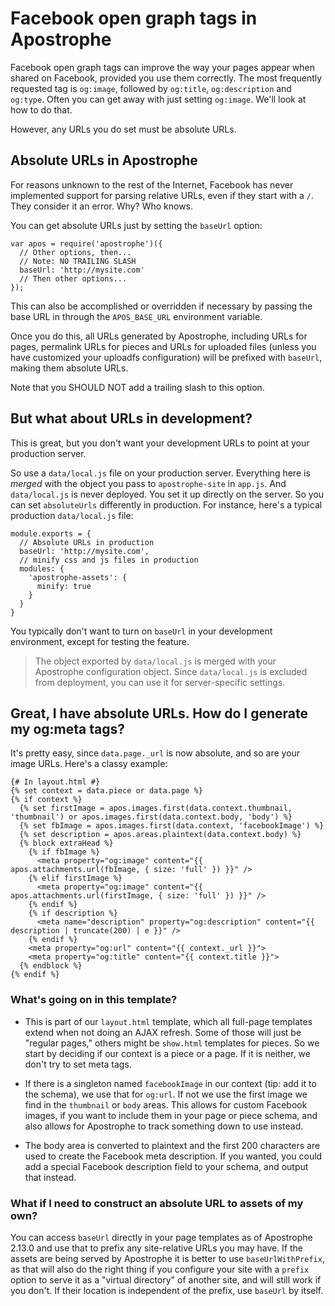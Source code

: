 # Facebook open graph tags in Apostrophe

Facebook open graph tags can improve the way your pages appear when shared on Facebook, provided you use them correctly. The most frequently requested tag is `og:image`, followed by `og:title`, `og:description` and `og:type`. Often you can get away with just setting `og:image`. We'll look at how to do that.

However, any URLs you do set must be absolute URLs.

## Absolute URLs in Apostrophe

For reasons unknown to the rest of the Internet, Facebook has never implemented support for parsing relative URLs, even if they start with a `/`. They consider it an error. Why? Who knows.

You can get absolute URLs just by setting the `baseUrl` option:

```
var apos = require('apostrophe')({
  // Other options, then...
  // Note: NO TRAILING SLASH
  baseUrl: 'http://mysite.com'
  // Then other options...
});
```
This can also be accomplished or overridden if necessary by passing the base URL in through the `APOS_BASE_URL` environment variable.

Once you do this, all URLs generated by Apostrophe, including URLs for pages, permalink URLs for pieces and URLs for uploaded files (unless you have customized your uploadfs configuration) will be prefixed with `baseUrl`, making them absolute URLs.

Note that you SHOULD NOT add a trailing slash to this option.

## But what about URLs in development?

This is great, but you don't want your development URLs to point at your production server.

So use a `data/local.js` file on your production server. Everything here is *merged* with the object you pass to `apostrophe-site` in `app.js`. And `data/local.js` is never deployed. You set it up directly on the server. So you can set `absoluteUrls` differently in production. For instance, here's a typical production `data/local.js` file:

```
module.exports = {
  // Absolute URLs in production
  baseUrl: 'http://mysite.com',
  // minify css and js files in production
  modules: {
    'apostrophe-assets': {
      minify: true
    }
  }
}
```

You typically don't want to turn on `baseUrl` in your development environment, except for testing the feature.

> The object exported by `data/local.js` is merged with your Apostrophe configuration object. Since `data/local.js` is excluded from deployment, you can use it for server-specific settings.

## Great, I have absolute URLs. How do I generate my og:meta tags?

It's pretty easy, since `data.page._url` is now absolute, and so are your image URLs. Here's a classy example:

```
{# In layout.html #}
{% set context = data.piece or data.page %}
{% if context %}
  {% set firstImage = apos.images.first(data.context.thumbnail, 'thumbnail') or apos.images.first(data.context.body, 'body') %}
  {% set fbImage = apos.images.first(data.context, 'facebookImage') %}
  {% set description = apos.areas.plaintext(data.context.body) %}
  {% block extraHead %}
    {% if fbImage %}
      <meta property="og:image" content="{{ apos.attachments.url(fbImage, { size: 'full' }) }}" />
    {% elif firstImage %}
      <meta property="og:image" content="{{ apos.attachments.url(firstImage, { size: 'full' }) }}" />
    {% endif %}
    {% if description %}
      <meta name="description" property="og:description" content="{{ description | truncate(200) | e }}" />
    {% endif %}
    <meta property="og:url" content="{{ context._url }}">
    <meta property="og:title" content="{{ context.title }}">
  {% endblock %}
{% endif %}
```

### What's going on in this template?

* This is part of our `layout.html` template, which all full-page templates extend when not doing an AJAX refresh. Some of those will just be "regular pages," others might be `show.html` templates for pieces. So we start by deciding if our context is a piece or a page. If it is neither, we don't try to set meta tags.

* If there is a singleton named `facebookImage` in our context (tip: add it to the schema), we use that for `og:url`. If not we use the first image we find in the `thumbnail` or `body` areas. This allows for custom Facebook images, if you want to include them in your page or piece schema, and also allows for Apostrophe to track something down to use instead.

* The body area is converted to plaintext and the first 200 characters are used to create the Facebook meta description. If you wanted, you could add a special Facebook description field to your schema, and output that instead.

### What if I need to construct an absolute URL to assets of my own?

You can access `baseUrl` directly in your page templates as of Apostrophe 2.13.0 and use that to prefix any site-relative URLs you may have. If the assets are being served by Apostrophe it is better to use `baseUrlWithPrefix`, as that will also do the right thing if you configure your site with a `prefix` option to serve it as a "virtual directory" of another site, and will still work if you don't. If their location is independent of the prefix, use `baseUrl` by itself.
